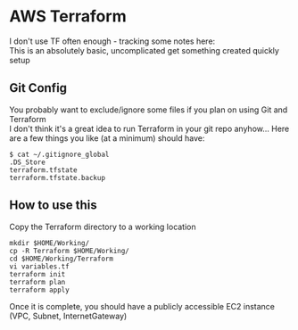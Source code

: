# AWS Terraform

I don't use TF often enough - tracking some notes here:  
This is an absolutely basic, uncomplicated get something created quickly setup


## Git Config
You probably want to exclude/ignore some files if you plan on using Git and Terraform  
I don't think it's a great idea to run Terraform in your git repo anyhow...
Here are a few things you like (at a minimum) should have:
```
$ cat ~/.gitignore_global
.DS_Store
terraform.tfstate
terraform.tfstate.backup
```

## How to use this
Copy the Terraform directory to a working location
```
mkdir $HOME/Working/
cp -R Terraform $HOME/Working/
cd $HOME/Working/Terraform
vi variables.tf
terraform init
terraform plan
terraform apply
```

Once it is complete, you should have a publicly accessible EC2 instance (VPC, Subnet, InternetGateway)
